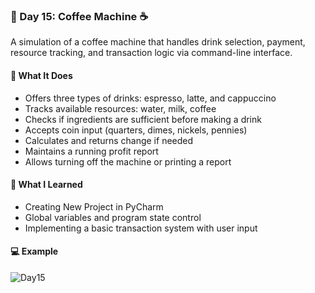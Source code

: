 ### 📅 Day 15: Coffee Machine ☕

A simulation of a coffee machine that handles drink selection, payment, resource tracking, and transaction logic via command-line interface.

#### 🧠 What It Does
- Offers three types of drinks: espresso, latte, and cappuccino  
- Tracks available resources: water, milk, coffee  
- Checks if ingredients are sufficient before making a drink  
- Accepts coin input (quarters, dimes, nickels, pennies)  
- Calculates and returns change if needed  
- Maintains a running profit report  
- Allows turning off the machine or printing a report

#### 📝 What I Learned
- Creating New Project in PyCharm  
- Global variables and program state control  
- Implementing a basic transaction system with user input

#### 💻 Example
![Day15](https://github.com/user-attachments/assets/51634b41-2efc-4e62-bd76-3ed4a1df7738)
